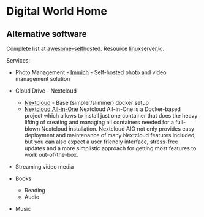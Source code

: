# Digital World Home 

## Alternative software

Complete list at [awesome-selfhosted](https://github.com/awesome-selfhosted/awesome-selfhosted).
Resource [linuxserver.io](https://fleet.linuxserver.io/).

Services:
- Photo Management - [Immich](https://immich.app/docs/install/docker-compose/) - Self-hosted photo and video management solution
- Cloud Drive - Nextcloud
    - [Nextcloud](https://github.com/nextcloud/docker) - Base (simpler/slimmer) docker setup
    - [Nextcloud All-in-One](https://nextcloud.com/blog/how-to-install-the-nextcloud-all-in-one-on-linux/)
      Nextcloud All-in-One is a Docker-based project which allows to install just one container that does the heavy lifting of creating and managing all containers needed for a full-blown Nextcloud installation. Nextcloud AIO not only provides easy deployment and maintenance of many Nextcloud features included, but you can also expect a user friendly interface, stress-free updates and a more simplistic approach for getting most features to work out-of-the-box.


- Streaming video media
- Books
    - Reading
    - Audio
- Music
